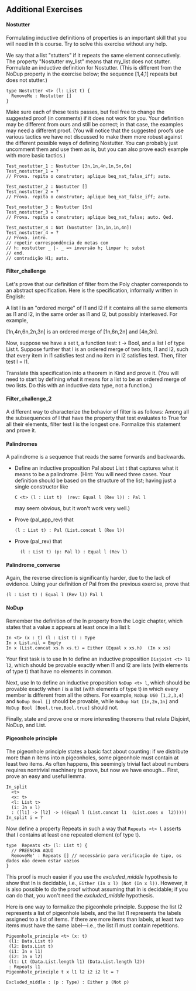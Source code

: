 ## Additional Exercises

#### Nostutter

Formulating inductive definitions of properties is an important skill that you will need in this course. Try to solve this exercise without any help.

We say that a list "stutters" if it repeats the same element consecutively. The property "Nostutter my_list" means that my_list does not stutter. Formulate an inductive definition for Nostutter. (This is different from the NoDup property in the exercise below; the sequence [1,4,1] repeats but does not stutter.)

```rust, ignore
type Nostutter <t> (l: List t) {
  RemoveMe : Nostutter []
}
```

Make sure each of these tests passes, but feel free to change the suggested proof (in comments) if it does not work for you. Your definition may be different from ours and still be correct; in that case, the examples may need a different proof. (You will notice that the suggested proofs use various tactics we have not discussed to make them more robust against the different possible ways of defining Nostutter. You can probably just uncomment them and use them as is, but you can also prove each example with more basic tactics.)

```rust, ignore
Test_nostutter_1 : Nostutter [3n,1n,4n,1n,5n,6n]
Test_nostutter_1 = ?
// Prova. repita o construtor; aplique beq_nat_false_iff; auto.

Test_nostutter_2 : Nostutter []
Test_nostutter_2 = ?
// Prova. repita o construtor; aplique beq_nat_false_iff; auto.

Test_nostutter_3 : Nostutter [5n]
Test_nostutter_3 = ?
// Prova. repita o construtor; aplique beq_nat_false; auto. Qed.

Test_nostutter_4 : Not (Nostutter [3n,1n,1n,4n])
Test_nostutter_4 = ?
// Prova. intro.
// repetir correspondência de metas com
// h: nostutter _ |- _ => inversão h; limpar h; subst
// end.
// contradição H1; auto.
```

#### Filter_challenge

Let's prove that our definition of filter from the Poly chapter corresponds to an abstract specification. Here is the specification, informally written in English:

A list l is an "ordered merge" of l1 and l2 if it contains all the same elements as l1 and l2, in the same order as l1 and l2, but possibly interleaved. For example,

[1n,4n,6n,2n,3n] is an ordered merge of [1n,6n,2n] and [4n,3n].

Now, suppose we have a set t, a function test: t -> Bool, and a list l of type List t. Suppose further that l is an ordered merge of two lists, l1 and l2, such that every item in l1 satisfies test and no item in l2 satisfies test. Then, filter test l = l1.

Translate this specification into a theorem in Kind and prove it. (You will need to start by defining what it means for a list to be an ordered merge of two lists. Do this with an inductive data type, not a function.)

#### Filter_challenge_2

A different way to characterize the behavior of filter is as follows: Among all the subsequences of l that have the property that test evaluates to True for all their elements, filter test l is the longest one. Formalize this statement and prove it.

#### Palindromes

A palindrome is a sequence that reads the same forwards and backwards.

- Define an inductive proposition Pal about List t that captures what it means to be a palindrome. (Hint: You will need three cases. Your definition should be based on the structure of the list; having just a single constructor like

   ``` Rust, ignore
   C <t> (l : List t)  (rev: Equal l (Rev l)) : Pal l
   ```

   may seem obvious, but it won't work very well.)

- Prove (pal_app_rev) that

    ```rust, ignore
    (l : List t) : Pal (List.concat l (Rev l))
    ```

- Prove (pal_rev) that

  ``` rust, ignore
    (l : List t) (p: Pal l) : Equal l (Rev l)
    ```

#### Palindrome_converse

Again, the reverse direction is significantly harder, due to the lack of evidence. Using your definition of Pal from the previous exercise, prove that

```rust, ignore
(l : List t) ( Equal l (Rev l)) Pal l
```

#### NoDup

Remember the definition of the In property from the Logic chapter, which states that a value x appears at least once in a list l:

```rust, ignore
In <t> (x : t) (l : List t) : Type
In x List.nil = Empty
In x (List.concat xs.h xs.t) = Either (Equal x xs.h)  (In x xs)
```

Your first task is to use In to define an inductive proposition ``Disjoint <t> l1 l2``, which should be provable exactly when l1 and l2 are lists (with elements of type t) that have no elements in common.

Next, use In to define an inductive proposition ``NoDup <t> l``, which should be provable exactly when *l* is a list (with elements of type t) in which every member is different from all the others. For example, ``NoDup U60 [1,2,3,4]`` and ``NoDup Bool []`` should be provable, while ``NoDup Nat [1n,2n,1n]`` and ``NoDup Bool [Bool.true,Bool.true]`` should not.

Finally, state and prove one or more interesting theorems that relate Disjoint, NoDup, and List.

#### Pigeonhole principle

The pigeonhole principle states a basic fact about counting: if we distribute more than n items into n pigeonholes, some pigeonhole must contain at least two items. As often happens, this seemingly trivial fact about numbers requires nontrivial machinery to prove, but now we have enough...
First, prove an easy and useful lemma.

```rust, ignore
In_split 
  <t> 
  <x: t> 
  <l: List t> 
  (i: In x l) 
  : ([l1] -> [l2] -> ((Equal l (List.concat l1  (List.cons x  l2)))))
In_split i = ?
```

Now define a property Repeats in such a way that ``Repeats <t> l`` asserts that *l* contains at least one repeated element (of type t).

```rust, ignore
type  Repeats <t> (l: List t) {
  // PREENCHA AQUI
  RemoveMe' : Repeats [] // necessário para verificação de tipo, os dados não devem estar vazios
}
```

This proof is much easier if you use the *excluded_middle* hypothesis to show that In is decidable, i.e., ``Either (In x l) (Not (In x l))``. However, it is also possible to do the proof without assuming that In is decidable; if you can do that, you won't need the *excluded_middle* hypothesis.

Here is one way to formalize the pigeonhole principle. Suppose the list l2 represents a list of pigeonhole labels, and the list l1 represents the labels assigned to a list of items. If there are more items than labels, at least two items must have the same label—i.e., the list l1 must contain repetitions.

```rust, ignore
Pigeonhole_principle <t> (x: t) 
 (l1: Data.List t) 
 (l2: Data.List t) 
 (i1: In x l1) 
 (i2: In x l2) 
 (lt: Lt (Data.List.length l1) (Data.List.length l2)) 
 : Repeats l1
Pigeonhole_principle t x l1 l2 i2 i2 lt = ?

Excluded_middle : (p : Type) : Either p (Not p)
```
